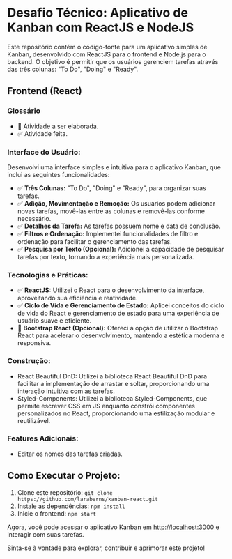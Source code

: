 # Desafio Técnico: Aplicativo de Kanban com ReactJS e NodeJS

Este repositório contém o código-fonte para um aplicativo simples de Kanban, desenvolvido com ReactJS para o frontend e Node.js para o backend. O objetivo é permitir que os usuários gerenciem tarefas através das três colunas: "To Do", "Doing" e "Ready".

## Frontend (React)

### Glossário

- 🔲 Atividade a ser elaborada.
- ✅ Atividade feita.

### Interface do Usuário:

Desenvolvi uma interface simples e intuitiva para o aplicativo Kanban, que inclui as seguintes funcionalidades:

- ✅ **Três Colunas:** "To Do", "Doing" e "Ready", para organizar suas tarefas.
- ✅ **Adição, Movimentação e Remoção:** Os usuários podem adicionar novas tarefas, movê-las entre as colunas e removê-las conforme necessário.
- ✅ **Detalhes da Tarefa:** As tarefas possuem nome e data de conclusão.
- ✅ **Filtros e Ordenação:** Implementei funcionalidades de filtro e ordenação para facilitar o gerenciamento das tarefas.
- ✅ **Pesquisa por Texto (Opcional):** Adicionei a capacidade de pesquisar tarefas por texto, tornando a experiência mais personalizada.

### Tecnologias e Práticas:

- ✅ **ReactJS:** Utilizei o React para o desenvolvimento da interface, aproveitando sua eficiência e reatividade.
- ✅ **Ciclo de Vida e Gerenciamento de Estado:** Aplicei conceitos do ciclo de vida do React e gerenciamento de estado para uma experiência de usuário suave e eficiente.
- 🔲 **Bootstrap React (Opcional):** Ofereci a opção de utilizar o Bootstrap React para acelerar o desenvolvimento, mantendo a estética moderna e responsiva.

### Construção:
- React Beautiful DnD: Utilizei a biblioteca React Beautiful DnD para facilitar a implementação de arrastar e soltar, proporcionando uma interação intuitiva com as tarefas.
- Styled-Components: Utilizei a biblioteca Styled-Components, que permite escrever CSS em JS enquanto constrói componentes personalizados no React, proporcionando uma estilização modular e reutilizável.

### Features Adicionais:
- Editar os nomes das tarefas criadas.
  
## Como Executar o Projeto:

1. Clone este repositório: `git clone https://github.com/laraberns/kanban-react.git`
2. Instale as dependências: `npm install`
3. Inicie o frontend: `npm start`

Agora, você pode acessar o aplicativo Kanban em [http://localhost:3000](http://localhost:3001) e interagir com suas tarefas.

Sinta-se à vontade para explorar, contribuir e aprimorar este projeto!